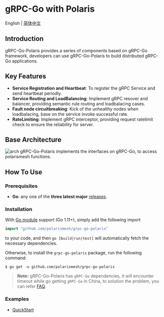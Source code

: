 # gRPC-Go with Polaris

English | [简体中文](./README-zh.md)

## Introduction

gRPC-Go-Polaris provides a series of components based on gRPC-Go framework, developers can use gRPC-Go-Polaris to build distributed gRPC-Go applications.

## Key Features

* **Service Registration and Heartbeat**: To register the gRPC Service and send heartbeat periodly.
* **Service Routing and LoadBalancing**: Implement gRPC resover and balancer, providing semantic rule routing and loadbalacing cases.
* **Fault node circuitbreaking**: Kick of the unhealthy nodes when loadbalacing, base on the service invoke successful rate.
* **RateLimiting**: Implement gRPC interceptor, providing request ratelimit check to ensure the reliability for server.

## Base Architecture

![arch](doc/arch.png)
gRPC-Go-Polaris implements the interfaces on gRPC-Go, to access polarismesh functions.

## How To Use

### Prerequisites

- **Go**: any one of the **three latest major** [releases](https://go.dev/doc/devel/release).

### Installation

With [Go module](https://github.com/golang/go/wiki/Modules) support (Go 1.11+), simply add the following import

```go
import "github.com/polarismesh/grpc-go-polaris"
```

to your code, and then `go [build|run|test]` will automatically fetch the
necessary dependencies.

Otherwise, to install the `grpc-go-polaris` package, run the following command:

```console
$ go get -u github.com/polarismesh/grpc-go-polaris
```

> **Note:** gRPC-Go-Polaris has `gRPC-Go` dependencies, it will encounter timeout while go getting `gRPC-Go` in China, to solution the problem, you can refer [FAQ](https://github.com/grpc/grpc-go#FAQ).

### Examples

- [QuickStart](examples/quickstart/README.md)
